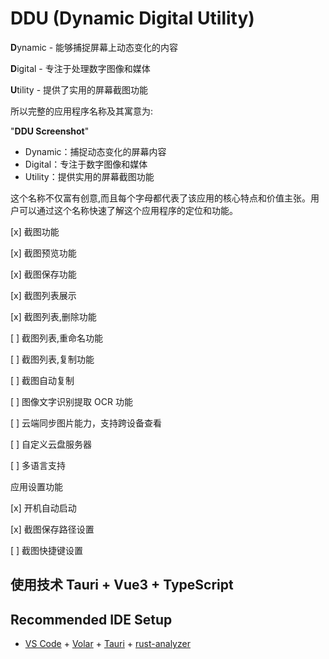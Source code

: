 # DDU (Dynamic Digital Utility)

**D**ynamic - 能够捕捉屏幕上动态变化的内容

**D**igital - 专注于处理数字图像和媒体

**U**tility - 提供了实用的屏幕截图功能

所以完整的应用程序名称及其寓意为:

"**DDU Screenshot**"

- Dynamic：捕捉动态变化的屏幕内容
- Digital：专注于数字图像和媒体
- Utility：提供实用的屏幕截图功能

这个名称不仅富有创意,而且每个字母都代表了该应用的核心特点和价值主张。用户可以通过这个名称快速了解这个应用程序的定位和功能。

<!-- todo -->

[x] 截图功能

[x] 截图预览功能

[x] 截图保存功能

[x] 截图列表展示

[x] 截图列表,删除功能

[ ] 截图列表,重命名功能

[ ] 截图列表,复制功能

[ ] 截图自动复制

[ ] 图像文字识别提取 OCR 功能

[ ] 云端同步图片能力，支持跨设备查看

[ ] 自定义云盘服务器

[ ] 多语言支持

应用设置功能

[x] 开机自动启动

[x] 截图保存路径设置

[ ] 截图快捷键设置

## 使用技术 Tauri + Vue3 + TypeScript

## Recommended IDE Setup

- [VS Code](https://code.visualstudio.com/) + [Volar](https://marketplace.visualstudio.com/items?itemName=Vue.volar) + [Tauri](https://marketplace.visualstudio.com/items?itemName=tauri-apps.tauri-vscode) + [rust-analyzer](https://marketplace.visualstudio.com/items?itemName=rust-lang.rust-analyzer)
